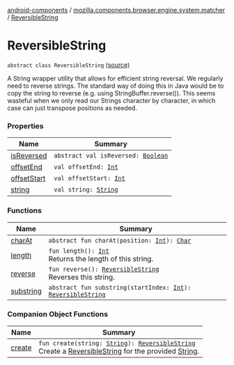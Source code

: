 [android-components](../../index.md) / [mozilla.components.browser.engine.system.matcher](../index.md) / [ReversibleString](./index.md)

# ReversibleString

`abstract class ReversibleString` [(source)](https://github.com/mozilla-mobile/android-components/blob/master/components/browser/engine-system/src/main/java/mozilla/components/browser/engine/system/matcher/ReversibleString.kt#L14)

A String wrapper utility that allows for efficient string reversal. We
regularly need to reverse strings. The standard way of doing this in Java
would be to copy the string to reverse (e.g. using StringBuffer.reverse()).
This seems wasteful when we only read our Strings character by character,
in which case can just transpose positions as needed.

### Properties

| Name | Summary |
|---|---|
| [isReversed](is-reversed.md) | `abstract val isReversed: `[`Boolean`](https://kotlinlang.org/api/latest/jvm/stdlib/kotlin/-boolean/index.html) |
| [offsetEnd](offset-end.md) | `val offsetEnd: `[`Int`](https://kotlinlang.org/api/latest/jvm/stdlib/kotlin/-int/index.html) |
| [offsetStart](offset-start.md) | `val offsetStart: `[`Int`](https://kotlinlang.org/api/latest/jvm/stdlib/kotlin/-int/index.html) |
| [string](string.md) | `val string: `[`String`](https://kotlinlang.org/api/latest/jvm/stdlib/kotlin/-string/index.html) |

### Functions

| Name | Summary |
|---|---|
| [charAt](char-at.md) | `abstract fun charAt(position: `[`Int`](https://kotlinlang.org/api/latest/jvm/stdlib/kotlin/-int/index.html)`): `[`Char`](https://kotlinlang.org/api/latest/jvm/stdlib/kotlin/-char/index.html) |
| [length](length.md) | `fun length(): `[`Int`](https://kotlinlang.org/api/latest/jvm/stdlib/kotlin/-int/index.html)<br>Returns the length of this string. |
| [reverse](reverse.md) | `fun reverse(): `[`ReversibleString`](./index.md)<br>Reverses this string. |
| [substring](substring.md) | `abstract fun substring(startIndex: `[`Int`](https://kotlinlang.org/api/latest/jvm/stdlib/kotlin/-int/index.html)`): `[`ReversibleString`](./index.md) |

### Companion Object Functions

| Name | Summary |
|---|---|
| [create](create.md) | `fun create(string: `[`String`](https://kotlinlang.org/api/latest/jvm/stdlib/kotlin/-string/index.html)`): `[`ReversibleString`](./index.md)<br>Create a [ReversibleString](./index.md) for the provided [String](https://kotlinlang.org/api/latest/jvm/stdlib/kotlin/-string/index.html). |
